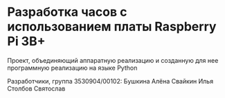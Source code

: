 # Разработка часов с использованием платы Raspberry Pi 3B+
Проект, объединяющий аппаратную реализацию и созданную для нее программную реализацию на языке Python


Разработчики, группа 3530904/00102:
Бушкина Алёна
Свайкин Илья
Столбов Святослав
